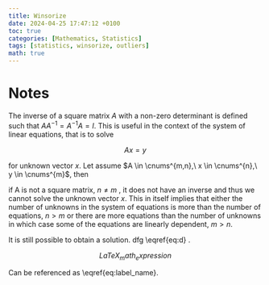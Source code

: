 ```yaml
---
title: Winsorize
date: 2024-04-25 17:47:12 +0100
toc: true
categories: [Mathematics, Statistics]
tags: [statistics, winsorize, outliers]
math: true
---
```


# Notes

The inverse of a square matrix $A$ with a non-zero determinant is
defined such that $AA^{- 1} = A^{- 1}A = I$. This is useful in the
context of the system of linear equations, that is to solve

$$
\begin{equation}
Ax = y \label{eq:d}
\end{equation}
$$

for unknown vector $x$. Let assume
$A \in \cnums^{m,n},\ x \in \cnums^{n},\ y \in \cnums^{m}$, then

if A is not a square matrix, $n \neq m$ , it does not have an inverse
and thus we cannot solve the unknown vector $x$. This in itself implies
that either the number of unknowns in the system of equations is more
than the number of equations, $n > m$ or there are more equations than
the number of unknowns in which case some of the equations are linearly
dependent, $m > n$.

It is still possible to obtain a solution.
dfg \eqref{eq:d}  .



$$
\begin{equation}
  LaTeX_math_expression
  \label{eq:label_name}
\end{equation}
$$

Can be referenced as \eqref{eq:label_name}.

